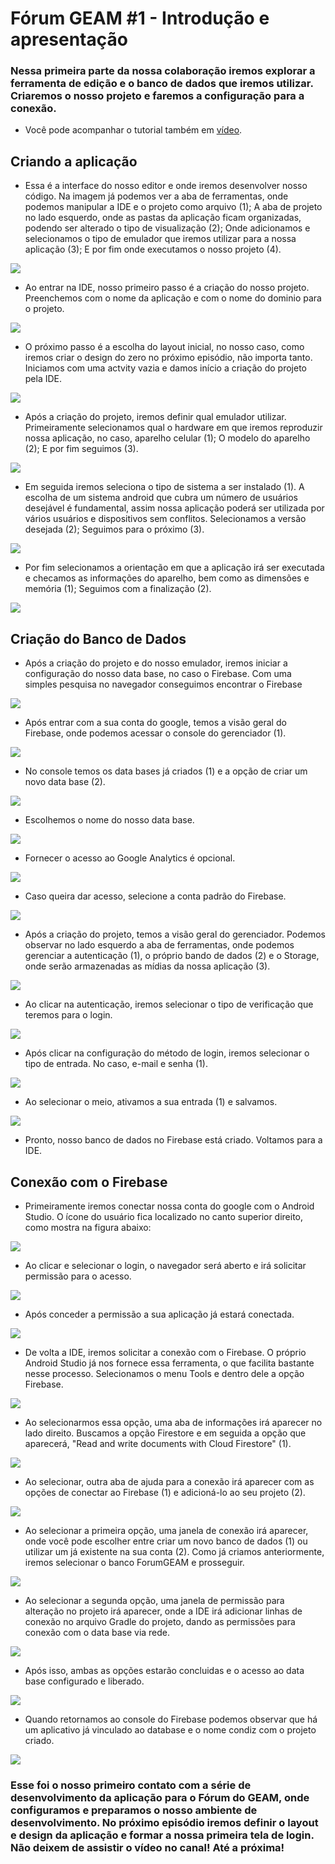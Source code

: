 # Fórum GEAM #1 - Introdução e apresentação

### Nessa primeira parte da nossa colaboração iremos explorar a ferramenta de edição e o banco de dados que iremos utilizar. Criaremos o nosso projeto e faremos a configuração para a conexão.

 - Você pode acompanhar o tutorial também em [vídeo](https://youtu.be/bcHBpEcdvq0).

## Criando a aplicação

 - Essa é a interface do nosso editor e onde iremos desenvolver nosso código. Na imagem já podemos ver a aba de ferramentas, onde podemos manipular a IDE e o projeto como arquivo (1); A aba de projeto no lado esquerdo, onde as pastas da aplicação ficam organizadas, podendo ser alterado o tipo de visualização (2); Onde adicionamos e selecionamos o tipo de emulador que iremos utilizar para a nossa aplicação (3); E por fim onde executamos o nosso projeto (4).

<img src="imagens/print 1.jpg">

 - Ao entrar na IDE, nosso primeiro passo é a criação do nosso projeto. Preenchemos com o nome da aplicação e com o nome do dominio para o projeto.

<img src="imagens/print 2.jpg" >

- O próximo passo é a escolha do layout inicial, no nosso caso, como iremos criar o design do zero no próximo episódio, não importa tanto. Iniciamos com uma actvity vazia e damos início a criação do projeto pela IDE.

<img src="imagens/print 3.jpg">

 - Após a criação do projeto, iremos definir qual emulador utilizar. Primeiramente selecionamos qual o hardware em que iremos reproduzir nossa aplicação, no caso, aparelho celular (1); O modelo do aparelho (2); E por fim seguimos (3).

<img src="imagens/print 5.jpg">  

 - Em seguida iremos seleciona o tipo de sistema a ser instalado (1). A escolha de um sistema android que cubra um número de usuários desejável é fundamental, assim nossa aplicação poderá ser utilizada por vários usuários e dispositivos sem conflitos. Selecionamos a versão desejada (2); Seguimos para o próximo (3).

<img src="imagens/print 6.jpg">

 - Por fim selecionamos a orientação em que a aplicação irá ser executada e checamos as informações do aparelho, bem como as dimensões e memória (1); Seguimos com a finalização (2).

<img src="imagens/print 7.jpg">

## Criação do Banco de Dados

 - Após a criação do projeto e do nosso emulador, iremos iniciar a configuração do nosso data base, no caso o Firebase. Com uma simples pesquisa no navegador conseguimos encontrar o Firebase

<img src="imagens/print 8.jpg">

 - Após entrar com a sua conta do google, temos a visão geral do Firebase, onde podemos acessar o console do gerenciador (1).

<img src="imagens/print 9.jpg">

 - No console temos os data bases já criados (1) e a opção de criar um novo data base (2).

<img src="imagens/print 10.jpg">

 - Escolhemos o nome do nosso data base.

<img src="imagens/print 11.jpg">

 - Fornecer o acesso ao Google Analytics é opcional.

<img src="imagens/print 12.jpg">

 - Caso queira dar acesso, selecione a conta padrão do Firebase.

<img src="imagens/print 13.jpg">

 - Após a criação do projeto, temos a visão geral do gerenciador. Podemos observar no lado esquerdo a aba de ferramentas, onde podemos gerenciar a autenticação (1), o próprio bando de dados (2) e o Storage, onde serão armazenadas as mídias da nossa aplicação (3).

<img src="imagens/print 14.jpg"> 

 - Ao clicar na autenticação, iremos selecionar o tipo de verificação que teremos para o login.

<img src="imagens/print 15.jpg">

 - Após clicar na configuração do método de login, iremos selecionar o tipo de entrada. No caso, e-mail e senha (1).

<img src="imagens/print 16.jpg">

 - Ao selecionar o meio, ativamos a sua entrada (1) e salvamos.

<img src="imagens/print 17.jpg"> 

 - Pronto, nosso banco de dados no Firebase está criado. Voltamos para a IDE.

## Conexão com o Firebase

 - Primeiramente iremos conectar nossa conta do google com o Android Studio. O ícone do usuário fica localizado no canto superior direito, como mostra na figura abaixo:

<img src="imagens/Print 18.jpg">

 - Ao clicar e selecionar o login, o navegador será aberto e irá solicitar permissão para o acesso.

<img src="imagens/print 19.jpg"> 

 - Após conceder a permissão a sua aplicação já estará conectada.

<img src="imagens/print 20.jpg">

 - De volta a IDE, iremos solicitar a conexão com o Firebase. O próprio Android Studio já nos fornece essa ferramenta, o que facilita bastante nesse processo. Selecionamos o menu Tools e dentro dele a opção Firebase.

<img src="imagens/print 21.jpg">

 - Ao selecionarmos essa opção, uma aba de informações irá aparecer no lado direito. Buscamos a opção Firestore e em seguida a opção que aparecerá, "Read and write documents with Cloud Firestore" (1).

<img src="imagens/print 22.jpg"> 

 - Ao selecionar, outra aba de ajuda para a conexão irá aparecer com as opções de conectar ao Firebase (1) e adicioná-lo ao seu projeto (2).

<img src="imagens/print 24.jpg"> 

 - Ao selecionar a primeira opção, uma janela de conexão irá aparecer, onde você pode escolher entre criar um novo banco de dados (1) ou utilizar um já existente na sua conta (2). Como já criamos anteriormente, iremos selecionar o banco ForumGEAM e prosseguir.

<img src="imagens/print 25.jpg">

 - Ao selecionar a segunda opção, uma janela de permissão para alteração no projeto irá aparecer, onde a IDE irá adicionar linhas de conexão no arquivo Gradle do projeto, dando as permissões para conexão com o data base via rede.

<img src="imagens/print 26.jpg">

 - Após isso, ambas as opções estarão concluidas e o acesso ao data base configurado e liberado.

<img src="imagens/print 23.jpg">

 - Quando retornamos ao console do Firebase podemos observar que há um aplicativo já vinculado ao database e o nome condiz com o projeto criado.

<img src="imagens/print 27.jpg">

### Esse foi o nosso primeiro contato com a série de desenvolvimento da aplicação para o Fórum do GEAM, onde configuramos e preparamos o nosso ambiente de desenvolvimento. No próximo episódio iremos definir o layout e design da aplicação e formar a nossa primeira tela de login. Não deixem de assistir o vídeo no canal! Até a próxima!

